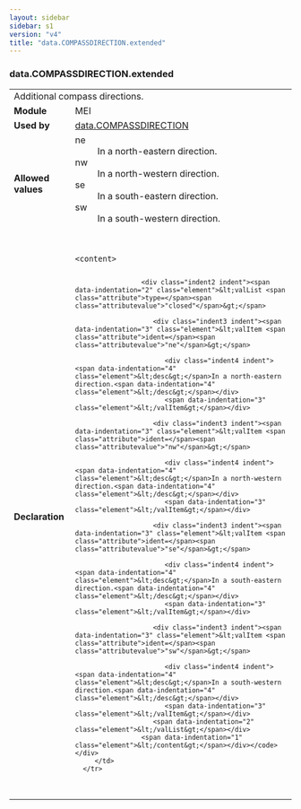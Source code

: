 ```yaml
---
layout: sidebar
sidebar: s1
version: "v4"
title: "data.COMPASSDIRECTION.extended"
---
```

<div class="macroSpec">
   <h3 id="data.COMPASSDIRECTION.extended">data.COMPASSDIRECTION.extended</h3>
   <table class="wovenodd">
      <tr>
         <td colspan="2" class="wovenodd-col2">Additional compass directions.</td>
      </tr>
      <tr>
         <td class="wovenodd-col1"><strong>Module</strong></td>
         <td class="wovenodd-col2">MEI</td>
      </tr>
      <tr>
         <td class="wovenodd-col1"><strong>Used by</strong></td>
         <td class="wovenodd-col2">
            <div class="parent"><a class="link_odd" href="{{ site.baseurl }}/{{ page.version }}/data-types/data.compassdirection.html">data.COMPASSDIRECTION</a></div>
         </td>
      </tr>
      <tr>
         <td class="wovenodd-col1"><strong>Allowed values</strong></td>
         <td class="wovenodd-col2">
            <dl>
               <dt>ne</dt>
               <dd>In a north-eastern direction.</dd>
               <dt>nw</dt>
               <dd>In a north-western direction.</dd>
               <dt>se</dt>
               <dd>In a south-eastern direction.</dd>
               <dt>sw</dt>
               <dd>In a south-western direction.</dd>
            </dl>
         </td>
      </tr>
      <tr>
         <td class="wovenodd-col1"><strong>Declaration</strong></td>
         <td class="wovenodd-col2">
            <div class="code" xml:space="preserve" data-lang="ODD"><code>
                  <div class="indent1 indent"><span data-indentation="1" class="element">&lt;content&gt;</span>
                     
                     <div class="indent2 indent"><span data-indentation="2" class="element">&lt;valList <span class="attribute">type=</span><span class="attributevalue">"closed"</span>&gt;</span>
                        
                        <div class="indent3 indent"><span data-indentation="3" class="element">&lt;valItem <span class="attribute">ident=</span><span class="attributevalue">"ne"</span>&gt;</span>
                           
                           <div class="indent4 indent"><span data-indentation="4" class="element">&lt;desc&gt;</span>In a north-eastern direction.<span data-indentation="4" class="element">&lt;/desc&gt;</span></div>
                           <span data-indentation="3" class="element">&lt;/valItem&gt;</span></div>
                        
                        <div class="indent3 indent"><span data-indentation="3" class="element">&lt;valItem <span class="attribute">ident=</span><span class="attributevalue">"nw"</span>&gt;</span>
                           
                           <div class="indent4 indent"><span data-indentation="4" class="element">&lt;desc&gt;</span>In a north-western direction.<span data-indentation="4" class="element">&lt;/desc&gt;</span></div>
                           <span data-indentation="3" class="element">&lt;/valItem&gt;</span></div>
                        
                        <div class="indent3 indent"><span data-indentation="3" class="element">&lt;valItem <span class="attribute">ident=</span><span class="attributevalue">"se"</span>&gt;</span>
                           
                           <div class="indent4 indent"><span data-indentation="4" class="element">&lt;desc&gt;</span>In a south-eastern direction.<span data-indentation="4" class="element">&lt;/desc&gt;</span></div>
                           <span data-indentation="3" class="element">&lt;/valItem&gt;</span></div>
                        
                        <div class="indent3 indent"><span data-indentation="3" class="element">&lt;valItem <span class="attribute">ident=</span><span class="attributevalue">"sw"</span>&gt;</span>
                           
                           <div class="indent4 indent"><span data-indentation="4" class="element">&lt;desc&gt;</span>In a south-western direction.<span data-indentation="4" class="element">&lt;/desc&gt;</span></div>
                           <span data-indentation="3" class="element">&lt;/valItem&gt;</span></div>
                        <span data-indentation="2" class="element">&lt;/valList&gt;</span></div>
                     <span data-indentation="1" class="element">&lt;/content&gt;</span></div></code></div>
         </td>
      </tr>
   </table>
</div>